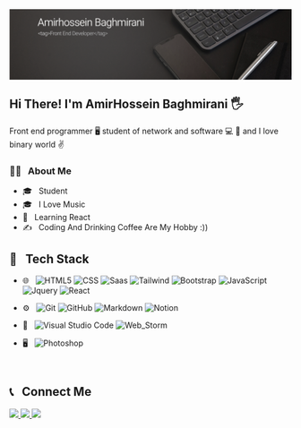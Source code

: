 <img align="center" src="Untitled-3.png" />

<h2>Hi There! I'm AmirHossein Baghmirani 🖐</h2>

<p>Front end programmer 🖥 student of network and software 💻 👨 and I love binary world ✌️</p>

<h3>👨‍💻 &nbsp; About Me</h3>

- 🎓 &nbsp; Student
- 🎓 &nbsp; I Love Music
- 🌱 &nbsp; Learning React
- ✍️ &nbsp; Coding And Drinking Coffee Are My Hobby :))

<h2>🔧 &nbsp; Tech Stack</h2>

- 🌐 &nbsp;
  ![HTML5](https://img.shields.io/badge/HTML5-E34F26?style=flat&logo=html5&logoColor=white)
  ![CSS](https://img.shields.io/badge/CSS3-1572B6?style=flat&logo=css3&logoColor=white)
  ![Saas](https://img.shields.io/badge/Sass-CC6699?style=flat&logo=sass&logoColor=white)
  ![Tailwind](https://img.shields.io/badge/Tailwind_CSS-38B2AC?style=flat&logo=tailwind-css&logoColor=white)
  ![Bootstrap](https://img.shields.io/badge/Bootstrap-563D7C?style=flat&logo=bootstrap&logoColor=white)
  ![JavaScript](https://img.shields.io/badge/JavaScript-323330?style=flat&logo=javascript&logoColor=F7DF1E)
  ![Jquery](https://img.shields.io/badge/jQuery-0769AD?style=flat&logo=jquery&logoColor=white)
  ![React](https://img.shields.io/badge/React-20232A?style=flat&logo=react&logoColor=61DAFB)
  
- ⚙️ &nbsp;
  ![Git](https://img.shields.io/badge/GIT-E44C30?style=flat&logo=git&logoColor=white)
  ![GitHub](https://img.shields.io/badge/GitHub-100000?style=flat&logo=github&logoColor=white)
  ![Markdown](https://img.shields.io/badge/Markdown-000000?style=flat&logo=markdown&logoColor=white)
  ![Notion](https://img.shields.io/badge/Notion-000000?style=flat&logo=notion&logoColor=white)

  
- 🔧 &nbsp;
  ![Visual Studio Code](https://img.shields.io/badge/Visual_Studio_Code-0078D4?style=flat&logo=visual%20studio%20code&logoColor=white)
  ![Web_Storm](https://img.shields.io/badge/WebStorm-000000?style=flat&logo=WebStorm&logoColor=white)
  
- 🖥 &nbsp;
  ![Photoshop](https://img.shields.io/badge/Adobe%20Photoshop-31A8FF?style=flat&logo=Adobe%20Photoshop&logoColor=black)


<br />

<h2>📞 &nbsp; Connect Me </h2>

<p>
  <a href="https://sabzlearn.ir/">
    <img src="https://img.shields.io/badge/Instagram-E4405F?style=flat&logo=instagram&logoColor=white" />
  </a>
  <a href="https://t.me/aminkhoy78/">
    <img src="https://img.shields.io/badge/Telegram-2CA5E0?style=flat&logo=telegram&logoColor=white" />
  </a>
    <a href="https://t.me/aminkhoy78/">
    <img src="https://img.shields.io/badge/LinkedIn-0077B5?style=flat&logo=linkedin&logoColor=white" />
  </a>
</p>
